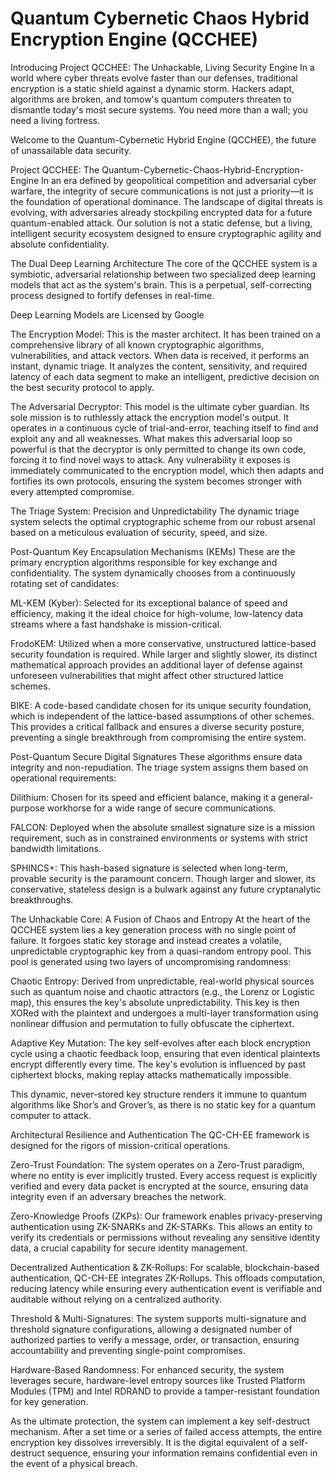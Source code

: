 # Quantum Cybernetic Chaos Hybrid Encryption Engine (QCCHEE)


Introducing Project QCCHEE: 
The Unhackable, Living Security Engine
In a world where cyber threats evolve faster than our defenses, traditional encryption is a static shield against a dynamic storm. Hackers adapt, algorithms are broken, and tomow's quantum computers threaten to dismantle today's most secure systems. You need more than a wall; you need a living fortress.

Welcome to the Quantum-Cybernetic Hybrid Engine (QCCHEE), the future of unassailable data security.

Project QCCHEE: The Quantum-Cybernetic-Chaos-Hybrid-Encryption-Engine
In an era defined by geopolitical competition and adversarial cyber warfare, the integrity of secure communications is not just a priority—it is the foundation of operational dominance. The landscape of digital threats is evolving, with adversaries already stockpiling encrypted data for a future quantum-enabled attack. Our solution is not a static defense, but a living, intelligent security ecosystem designed to ensure cryptographic agility and absolute confidentiality.

The Dual Deep Learning Architecture
The core of the QCCHEE system is a symbiotic, adversarial relationship between two specialized deep learning models that act as the system's brain. This is a perpetual, self-correcting process designed to fortify defenses in real-time.

Deep Learning Models are Licensed by Google

The Encryption Model: This is the master architect. It has been trained on a comprehensive library of all known cryptographic algorithms, vulnerabilities, and attack vectors. When data is received, it performs an instant, dynamic triage. It analyzes the content, sensitivity, and required latency of each data segment to make an intelligent, predictive decision on the best security protocol to apply.

The Adversarial Decryptor: This model is the ultimate cyber guardian. Its sole mission is to ruthlessly attack the encryption model's output. It operates in a continuous cycle of trial-and-error, teaching itself to find and exploit any and all weaknesses. What makes this adversarial loop so powerful is that the decryptor is only permitted to change its own code, forcing it to find novel ways to attack. Any vulnerability it exposes is immediately communicated to the encryption model, which then adapts and fortifies its own protocols, ensuring the system becomes stronger with every attempted compromise.

The Triage System: Precision and Unpredictability
The dynamic triage system selects the optimal cryptographic scheme from our robust arsenal based on a meticulous evaluation of security, speed, and size.

Post-Quantum Key Encapsulation Mechanisms (KEMs)
These are the primary encryption algorithms responsible for key exchange and confidentiality. The system dynamically chooses from a continuously rotating set of candidates:

ML-KEM (Kyber): Selected for its exceptional balance of speed and efficiency, making it the ideal choice for high-volume, low-latency data streams where a fast handshake is mission-critical.

FrodoKEM: Utilized when a more conservative, unstructured lattice-based security foundation is required. While larger and slightly slower, its distinct mathematical approach provides an additional layer of defense against unforeseen vulnerabilities that might affect other structured lattice schemes.

BIKE: A code-based candidate chosen for its unique security foundation, which is independent of the lattice-based assumptions of other schemes. This provides a critical fallback and ensures a diverse security posture, preventing a single breakthrough from compromising the entire system.

Post-Quantum Secure Digital Signatures
These algorithms ensure data integrity and non-repudiation. The triage system assigns them based on operational requirements:

Dilithium: Chosen for its speed and efficient balance, making it a general-purpose workhorse for a wide range of secure communications.

FALCON: Deployed when the absolute smallest signature size is a mission requirement, such as in constrained environments or systems with strict bandwidth limitations.

SPHINCS+: This hash-based signature is selected when long-term, provable security is the paramount concern. Though larger and slower, its conservative, stateless design is a bulwark against any future cryptanalytic breakthroughs.

The Unhackable Core: A Fusion of Chaos and Entropy
At the heart of the QCCHEE system lies a key generation process with no single point of failure. It forgoes static key storage and instead creates a volatile, unpredictable cryptographic key from a quasi-random entropy pool. This pool is generated using two layers of uncompromising randomness:

Chaotic Entropy: Derived from unpredictable, real-world physical sources such as quantum noise and chaotic attractors (e.g., the Lorenz or Logistic map), this ensures the key's absolute unpredictability. This key is then XORed with the plaintext and undergoes a multi-layer transformation using nonlinear diffusion and permutation to fully obfuscate the ciphertext.

Adaptive Key Mutation: The key self-evolves after each block encryption cycle using a chaotic feedback loop, ensuring that even identical plaintexts encrypt differently every time. The key's evolution is influenced by past ciphertext blocks, making replay attacks mathematically impossible.

This dynamic, never-stored key structure renders it immune to quantum algorithms like Shor’s and Grover’s, as there is no static key for a quantum computer to attack.

Architectural Resilience and Authentication
The QC-CH-EE framework is designed for the rigors of mission-critical operations.

Zero-Trust Foundation: The system operates on a Zero-Trust paradigm, where no entity is ever implicitly trusted. Every access request is explicitly verified and every data packet is encrypted at the source, ensuring data integrity even if an adversary breaches the network.

Zero-Knowledge Proofs (ZKPs): Our framework enables privacy-preserving authentication using ZK-SNARKs and ZK-STARKs. This allows an entity to verify its credentials or permissions without revealing any sensitive identity data, a crucial capability for secure identity management.

Decentralized Authentication & ZK-Rollups: For scalable, blockchain-based authentication, QC-CH-EE integrates ZK-Rollups. This offloads computation, reducing latency while ensuring every authentication event is verifiable and auditable without relying on a centralized authority.

Threshold & Multi-Signatures: The system supports multi-signature and threshold signature configurations, allowing a designated number of authorized parties to verify a message, order, or transaction, ensuring accountability and preventing single-point compromises.

Hardware-Based Randomness: For enhanced security, the system leverages secure, hardware-level entropy sources like Trusted Platform Modules (TPM) and Intel RDRAND to provide a tamper-resistant foundation for key generation.

As the ultimate protection, the system can implement a key self-destruct mechanism. After a set time or a series of failed access attempts, the entire encryption key dissolves irreversibly. It is the digital equivalent of a self-destruct sequence, ensuring your information remains confidential even in the event of a physical breach.




